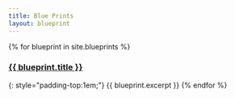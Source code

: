 ```yaml
---
title: Blue Prints
layout: blueprint
---
```


{% for blueprint in site.blueprints %}
### [{{ blueprint.title }}]({{blueprint.url}})
{: style="padding-top:1em;"}
{{ blueprint.excerpt }}
{% endfor %}
